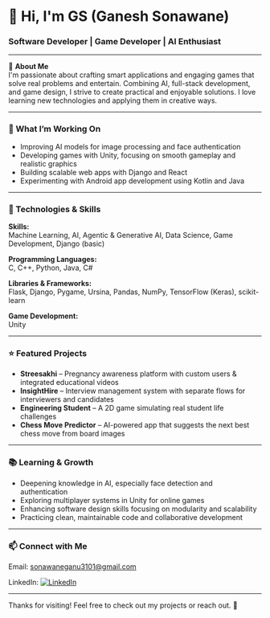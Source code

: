 # 👋 Hi, I'm GS (Ganesh Sonawane)

### Software Developer | Game Developer | AI Enthusiast

---

🚀 **About Me**  
I'm passionate about crafting smart applications and engaging games that solve real problems and entertain. Combining AI, full-stack development, and game design, I strive to create practical and enjoyable solutions. I love learning new technologies and applying them in creative ways.

---

### 🎯 What I’m Working On

- Improving AI models for image processing and face authentication  
- Developing games with Unity, focusing on smooth gameplay and realistic graphics  
- Building scalable web apps with Django and React  
- Experimenting with Android app development using Kotlin and Java  

---

### 🔧 Technologies & Skills

**Skills:**  
Machine Learning, AI, Agentic & Generative AI, Data Science, Game Development, Django (basic)

**Programming Languages:**  
C, C++, Python, Java, C#

**Libraries & Frameworks:**  
Flask, Django, Pygame, Ursina, Pandas, NumPy, TensorFlow (Keras), scikit-learn

**Game Development:**  
Unity


---

### ⭐ Featured Projects

- **Streesakhi** – Pregnancy awareness platform with custom users & integrated educational videos  
- **InsightHire** – Interview management system with separate flows for interviewers and candidates  
- **Engineering Student** – A 2D game simulating real student life challenges  
- **Chess Move Predictor** – AI-powered app that suggests the next best chess move from board images

---

### 📚 Learning & Growth

- Deepening knowledge in AI, especially face detection and authentication  
- Exploring multiplayer systems in Unity for online games  
- Enhancing software design skills focusing on modularity and scalability  
- Practicing clean, maintainable code and collaborative development

---

### 📫 Connect with Me

Email: sonawaneganu3101@gmail.com

LinkedIn: [![LinkedIn](https://img.shields.io/badge/LinkedIn-Connect-blue?logo=linkedin)](https://www.linkedin.com/in/ganesh-sonawane-483590280)

---

Thanks for visiting! Feel free to check out my projects or reach out. 🙌
